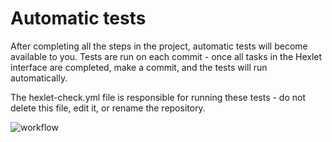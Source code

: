 # Automatic tests

After completing all the steps in the project, automatic tests will become available to you. Tests are run on each commit - once all tasks in the Hexlet interface are completed, make a commit, and the tests will run automatically.

The hexlet-check.yml file is responsible for running these tests - do not delete this file, edit it, or rename the repository.

![workflow](https://github.com/csmcgrl/frontend-project-46/actions/workflows/main.yml/badge.svg?event=push)
